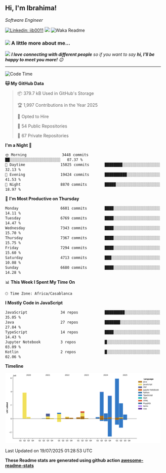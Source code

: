 <h2>Hi, I'm Ibrahima! </h2>
<p><em>Software Engineer 
</em></p>


[![Linkedin: iib0011](https://img.shields.io/badge/-iib0011-blue?style=flat-square&logo=Linkedin&logoColor=white&link=https://www.linkedin.com/in/iib0011/)](https://www.linkedin.com/in/iib0011/)
![](https://visitor-badge.glitch.me/badge?page_id=iib0011)
![Waka Readme](https://github.com/iib0011/iib0011/workflows/Waka%20Readme/badge.svg)


### <img src="https://media.giphy.com/media/VgCDAzcKvsR6OM0uWg/giphy.gif" width="50"> A little more about me...  


<img src="https://media.giphy.com/media/LnQjpWaON8nhr21vNW/giphy.gif" width="60"> <em><b>I love connecting with different people</b> so if you want to say <b>hi, I'll be happy to meet you more!</b> 😊</em>

---
<!--START_SECTION:waka-->
![Code Time](http://img.shields.io/badge/Code%20Time-5%2C111%20hrs%2024%20mins-blue)

**🐱 My GitHub Data** 

> 📦 379.7 kB Used in GitHub's Storage 
 > 
> 🏆 1,997 Contributions in the Year 2025
 > 
> 💼 Opted to Hire
 > 
> 📜 54 Public Repositories 
 > 
> 🔑 67 Private Repositories 
 > 
**I'm a Night 🦉** 

```text
🌞 Morning                3448 commits        ██░░░░░░░░░░░░░░░░░░░░░░░   07.37 % 
🌆 Daytime                15025 commits       ████████░░░░░░░░░░░░░░░░░   32.13 % 
🌃 Evening                19424 commits       ██████████░░░░░░░░░░░░░░░   41.53 % 
🌙 Night                  8870 commits        █████░░░░░░░░░░░░░░░░░░░░   18.97 % 
```
📅 **I'm Most Productive on Thursday** 

```text
Monday                   6601 commits        ████░░░░░░░░░░░░░░░░░░░░░   14.11 % 
Tuesday                  6769 commits        ████░░░░░░░░░░░░░░░░░░░░░   14.47 % 
Wednesday                7343 commits        ████░░░░░░░░░░░░░░░░░░░░░   15.70 % 
Thursday                 7367 commits        ████░░░░░░░░░░░░░░░░░░░░░   15.75 % 
Friday                   7294 commits        ████░░░░░░░░░░░░░░░░░░░░░   15.60 % 
Saturday                 4713 commits        ███░░░░░░░░░░░░░░░░░░░░░░   10.08 % 
Sunday                   6680 commits        ████░░░░░░░░░░░░░░░░░░░░░   14.28 % 
```


📊 **This Week I Spent My Time On** 

```text
🕑︎ Time Zone: Africa/Casablanca
```

**I Mostly Code in JavaScript** 

```text
JavaScript               34 repos            █████████░░░░░░░░░░░░░░░░   35.05 % 
Java                     27 repos            ███████░░░░░░░░░░░░░░░░░░   27.84 % 
TypeScript               14 repos            ████░░░░░░░░░░░░░░░░░░░░░   14.43 % 
Jupyter Notebook         3 repos             █░░░░░░░░░░░░░░░░░░░░░░░░   03.09 % 
Kotlin                   2 repos             █░░░░░░░░░░░░░░░░░░░░░░░░   02.06 % 
```



**Timeline**

![Lines of Code chart](https://raw.githubusercontent.com/iib0011/iib0011/master/assets/bar_graph.png)


 Last Updated on 19/07/2025 01:28:53 UTC
<!--END_SECTION:waka-->

**These Readme stats are generated using github action [awesome-readme-stats](https://github.com/iib0011/waka-readme-stats)**

